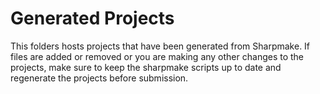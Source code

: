 # Generated Projects
This folders hosts projects that have been generated from Sharpmake. If files are added or removed or you are making any other changes to the projects, make sure to keep the sharpmake scripts up to date and regenerate the projects before submission.
